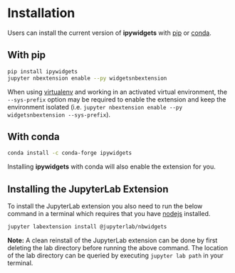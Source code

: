Installation
============

Users can install the current version of **ipywidgets** with
[pip](https://pip.pypa.io/en/stable/) or
[conda](https://conda.readthedocs.io/en/latest/).

With pip
--------

``` bash
pip install ipywidgets
jupyter nbextension enable --py widgetsnbextension
```

When using [virtualenv](https://virtualenv.pypa.io/en/stable/) and working in
an activated virtual environment, the ``--sys-prefix`` option may be required
to enable the extension and keep the environment isolated (i.e. 
``jupyter nbextension enable --py widgetsnbextension --sys-prefix``).

With conda
----------

``` bash
conda install -c conda-forge ipywidgets
```

Installing **ipywidgets** with conda will also enable the extension for you.


Installing the JupyterLab Extension
-----------------------------------

To install the JupyterLab extension you also need to run the below command in
a terminal which requires that you have [nodejs](https://nodejs.org/en/)
installed.
```bash
jupyter labextension install @jupyterlab/nbwidgets
```

**Note:** A clean reinstall of the JupyterLab extension can be done by first deleting
the lab directory before running the above command. The location of the lab 
directory can be queried by executing `jupyter lab path` in your terminal.

